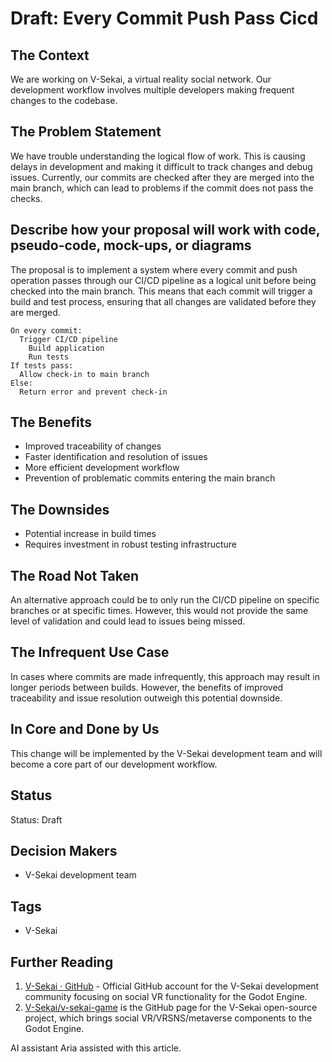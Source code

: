 # Draft: Every Commit Push Pass Cicd

## The Context

We are working on V-Sekai, a virtual reality social network. Our development workflow involves multiple developers making frequent changes to the codebase.

## The Problem Statement

We have trouble understanding the logical flow of work. This is causing delays in development and making it difficult to track changes and debug issues. Currently, our commits are checked after they are merged into the main branch, which can lead to problems if the commit does not pass the checks.

## Describe how your proposal will work with code, pseudo-code, mock-ups, or diagrams

The proposal is to implement a system where every commit and push operation passes through our CI/CD pipeline as a logical unit before being checked into the main branch. This means that each commit will trigger a build and test process, ensuring that all changes are validated before they are merged.

```pseudo
On every commit:
  Trigger CI/CD pipeline
    Build application
    Run tests
If tests pass:
  Allow check-in to main branch
Else:
  Return error and prevent check-in
```

## The Benefits

- Improved traceability of changes
- Faster identification and resolution of issues
- More efficient development workflow
- Prevention of problematic commits entering the main branch

## The Downsides

- Potential increase in build times
- Requires investment in robust testing infrastructure

## The Road Not Taken

An alternative approach could be to only run the CI/CD pipeline on specific branches or at specific times. However, this would not provide the same level of validation and could lead to issues being missed.

## The Infrequent Use Case

In cases where commits are made infrequently, this approach may result in longer periods between builds. However, the benefits of improved traceability and issue resolution outweigh this potential downside.

## In Core and Done by Us

This change will be implemented by the V-Sekai development team and will become a core part of our development workflow.

## Status

Status: Draft <!-- Draft | Proposed | Rejected | Accepted | Deprecated | Superseded by -->

## Decision Makers

- V-Sekai development team

## Tags

- V-Sekai

## Further Reading

1. [V-Sekai · GitHub](https://github.com/v-sekai) - Official GitHub account for the V-Sekai development community focusing on social VR functionality for the Godot Engine.
2. [V-Sekai/v-sekai-game](https://github.com/v-sekai/v-sekai-game) is the GitHub page for the V-Sekai open-source project, which brings social VR/VRSNS/metaverse components to the Godot Engine.

AI assistant Aria assisted with this article.
